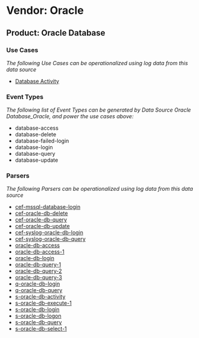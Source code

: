 Vendor: Oracle
==============
Product: Oracle Database
------------------------

### Use Cases

_The following Use Cases can be operationalized using log data from this data source_

* [Database Activity](usecase_database_activity.md)


### Event Types

_The following list of Event Types can be generated by Data Source Oracle Database_Oracle, and power the use cases above:_

- database-access
- database-delete
- database-failed-login
- database-login
- database-query
- database-update


### Parsers

_The following Parsers can be operationalized using log data from this data source_

* [cef-mssql-database-login](parserContent_cef-mssql-database-login.md)
* [cef-oracle-db-delete](parserContent_cef-oracle-db-delete.md)
* [cef-oracle-db-query](parserContent_cef-oracle-db-query.md)
* [cef-oracle-db-update](parserContent_cef-oracle-db-update.md)
* [cef-syslog-oracle-db-login](parserContent_cef-syslog-oracle-db-login.md)
* [cef-syslog-oracle-db-query](parserContent_cef-syslog-oracle-db-query.md)
* [oracle-db-access](parserContent_oracle-db-access.md)
* [oracle-db-access-1](parserContent_oracle-db-access-1.md)
* [oracle-db-login](parserContent_oracle-db-login.md)
* [oracle-db-query-1](parserContent_oracle-db-query-1.md)
* [oracle-db-query-2](parserContent_oracle-db-query-2.md)
* [oracle-db-query-3](parserContent_oracle-db-query-3.md)
* [q-oracle-db-login](parserContent_q-oracle-db-login.md)
* [q-oracle-db-query](parserContent_q-oracle-db-query.md)
* [s-oracle-db-activity](parserContent_s-oracle-db-activity.md)
* [s-oracle-db-execute-1](parserContent_s-oracle-db-execute-1.md)
* [s-oracle-db-login](parserContent_s-oracle-db-login.md)
* [s-oracle-db-logon](parserContent_s-oracle-db-logon.md)
* [s-oracle-db-query](parserContent_s-oracle-db-query.md)
* [s-oracle-db-select-1](parserContent_s-oracle-db-select-1.md)
